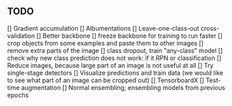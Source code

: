 ## TODO

[] Gradient accumulation
[] Albumentations
[] Leave-one-class-out cross-validation
[] Better backbone
[] freeze backbone for training to run faster
[] crop objects from some examples and paste them to other images
[] remove extra parts of the image
[] class dropout, train "any-class" model
[] check why new class prediction does not work: if it RPN or classification
[] Reduce images, because large part of an image is not useful at all
[] Try single-stage detectors
[] Visualize predictions and train data (we would like to see what part of an image can be cropped out)
[] TensorboardX
[] Test-time augmentation
[] Normal ensembling; ensembling models from previous epochs
